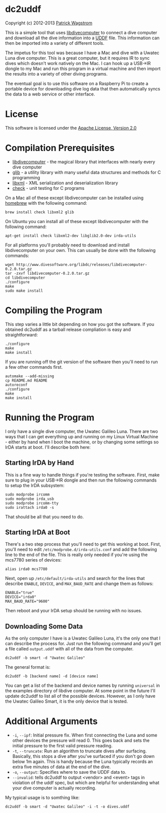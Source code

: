 dc2uddf
=======
Copyright (c) 2012-2013 [Patrick Wagstrom][pwagstrom]

This is a simple tool that uses [libdivecomputer][libdc] to connect a dive computer
and download all the dive information into a [UDDF][uddf] file. This information can
then be imported into a variety of different tools.

The impetus for this tool was because I have a Mac and dive with a Uwatec
Luna dive computer. This is a great computer, but it requires IR to sync dives
which doesn't work natively on the Mac. I can hook up a USB&rarr;IR dongle to my
Mac and run this program in a virtual machine and then import the results
into a variety of other diving programs.

The eventual goal is to use this software on a Raspberry Pi to create a
portable device for downloading dive log data that then automatically
syncs the data to a web service or other interface.

License
=======

This software is licensed under the [Apache License, Version 2.0][license]

Compilation Prerequisites
=========================

* [libdivecomputer][libdc] - the magical library that interfaces with nearly every dive computer
* [glib][glib] - a utility library with many useful data structures and methods for C programming
* [libxml][libxml] - XML serialization and deserialization library
* [check][check] - unit testing for C programs

On a Mac all of these except libdivecomputer can be installed using [homebrew][homebrew] with the following command:

    brew install check libxml2 glib

On Ubuntu you can install all of these except libdivecomputer with the following command:

    apt-get install check libxml2-dev libglib2.0-dev irda-utils
    	
For all platforms you'll probably need to download and install libdivecomputer on your own. This can usually be done with the following commands:

    wget http://www.divesoftware.org/libdc/releases/libdivecomputer-0.2.0.tar.gz
    tar -zxvf libdivecomputer-0.2.0.tar.gz
    cd libdivecomputer
    ./configure
    make
    sudo make install

Compiling the Program
=====================

This step varies a little bit depending on how you got the software. If you obtained dc2uddf as a tarball release compliation is easy and straightforward:

    ./configure
    make
    make install

If you are running off the git version of the software then you'll need to run a few other commands first.

    automake --add-missing
    cp README.md README
    autoreconf
    ./configure
    make
    make install


Running the Program
===================

I only have a single dive computer, the Uwatec Galileo Luna. There are two ways that I can get everything up and running on my Linux Virtual Machine - either by hand when I boot the machine, or by changing some settings so IrDA starts at boot. I'll describe both here:

Starting IrDA by Hand
---------------------

This is a fine way to handle things if you're testing the software. First, make sure to plug in your USB&rarr;IR dongle and then run the following commands to setup the IrDA subsystem:

    sudo modprobe ircomm
    sudo modprobe irda_usb
    sudo modprobe ircomm-tty
    sudo irattach irda0 -s

That should be all that you need to do.

Starting IrDA at Boot
---------------------

There's a two step process that you'll need to get this working at boot. First, you'll need to edit `/etc/modprobe.d/irda-utils.conf` and add the following line to the end of the file. This is really only needed if you're using the mcs7780 series of devices:

    alias irda0 mcs7780

Next, open up `/etc/default/irda-utils` and search for the lines that describe `ENABLE`, `DEVICE`, and `MAX_BAUD_RATE` and change them as follows:

    ENABLE="true"
    DEVICE="irda0"
    MAX_BAUD_RATE="9600"

Then reboot and your IrDA setup should be running with no issues.

Downloading Some Data
----------------------

As the only computer I have is a Uwatec Galileo Luna, it's the only one that I can describe the process for. Just run the following command and you'll get a file called `output.uddf` with all of the data from the computer.

    dc2uddf -b smart -d "Uwatec Galileo"
    
The general format is:

    dc2uddf -b [backend name] -d [device name]
    
You can get a list of the backend and device names by running `universal` in the examples directory of libdive computer. At some point in the future I'll update dc2uddf to list all of the possible devices. However, as I only have the Uwatec Galileo Smart, it is the only device that is tested.

Additional Arguments
====================

* `-i`, `--ipf`: Initial pressure fix. When first connecting the Luna and some other devices the pressure will read 0. This goes back and sets the initial pressure to the first valid pressure reading.
* `-t`, `--truncate`: Run an algorithm to truncate dives after surfacing. Basically, this stops a dive after you've surfaced if you don't go down below 1m again. This is handy because the Luna typically records an extra five minutes of data at the end of the dive.
* `-o`, `--output`: Specifies where to save the UDDF data to.
* `--invalid`: tells dc2uddf to output &lt;vendor&gt; and &lt;event&gt; tags in violation of the uddf spec, but which are helpful for understanding what your dive computer is actually recording.

My typical usage is to somthing like:

    dc2uddf -b smart -d "Uwatec Galileo" -i -t -o dives.uddf

[license]: http://www.apache.org/licenses/LICENSE-2.0.html
[libdc]: http://www.divesoftware.org/libdc/
[uddf]: http://www.streit.cc/extern/uddf_v310/en/index.html
[pwagstrom]: http://patrick.wagstrom.net/
[glib]: http://developer.gnome.org/glib/
[check]: http://check.sf.net/
[libxml]: http://www.xmlsoft.org/
[homebrew]: http://mxcl.github.com/homebrew/
